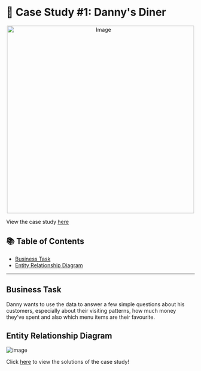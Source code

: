 # 🍜 Case Study #1: Danny's Diner 
<p align="center">
<img src="https://user-images.githubusercontent.com/81607668/127727503-9d9e7a25-93cb-4f95-8bd0-20b87cb4b459.png" alt="Image" width="500" height="500">

View the case study [here](https://8weeksqlchallenge.com/case-study-1/)

## 📚 Table of Contents
- [Business Task](#business-task)
- [Entity Relationship Diagram](#entity-relationship-diagram)

***

## Business Task
Danny wants to use the data to answer a few simple questions about his customers, especially about their visiting patterns, how much money they’ve spent and also which menu items are their favourite. 

## Entity Relationship Diagram

![image](https://user-images.githubusercontent.com/81607668/127271130-dca9aedd-4ca9-4ed8-b6ec-1e1920dca4a8.png)

Click [here](https://github.com/Pratham955/8-Week-SQL-Challenge/blob/main/Case%20Study%20%231%20-%20Danny's%20Diner/Solutions.md) to view the solutions of the case study!
